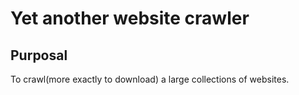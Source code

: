 # Yet another website crawler

## Purposal
To crawl(more exactly to download) a large collections of websites.
